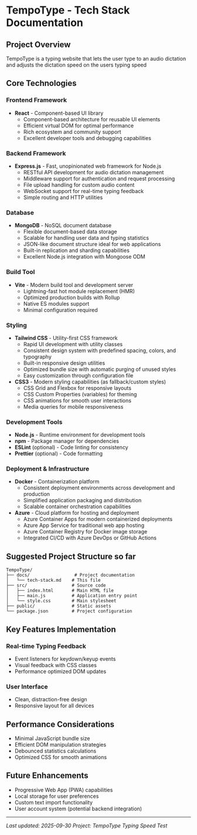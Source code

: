 # TempoType - Tech Stack Documentation

## Project Overview

TempoType is a typing website that lets the user type to an audio dictation and adjusts the dictation speed on the users typing speed

## Core Technologies

### Frontend Framework

- **React** - Component-based UI library
  - Component-based architecture for reusable UI elements
  - Efficient virtual DOM for optimal performance
  - Rich ecosystem and community support
  - Excellent developer tools and debugging capabilities

### Backend Framework

- **Express.js** - Fast, unopinionated web framework for Node.js
  - RESTful API development for audio dictation management
  - Middleware support for authentication and request processing
  - File upload handling for custom audio content
  - WebSocket support for real-time typing feedback
  - Simple routing and HTTP utilities

### Database

- **MongoDB** - NoSQL document database
  - Flexible document-based data storage
  - Scalable for handling user data and typing statistics
  - JSON-like document structure ideal for web applications
  - Built-in replication and sharding capabilities
  - Excellent Node.js integration with Mongoose ODM

### Build Tool

- **Vite** - Modern build tool and development server
  - Lightning-fast hot module replacement (HMR)
  - Optimized production builds with Rollup
  - Native ES modules support
  - Minimal configuration required

### Styling

- **Tailwind CSS** - Utility-first CSS framework
  - Rapid UI development with utility classes
  - Consistent design system with predefined spacing, colors, and typography
  - Built-in responsive design utilities
  - Optimized bundle size with automatic purging of unused styles
  - Easy customization through configuration file
- **CSS3** - Modern styling capabilities (as fallback/custom styles)
  - CSS Grid and Flexbox for responsive layouts
  - CSS Custom Properties (variables) for theming
  - CSS animations for smooth user interactions
  - Media queries for mobile responsiveness

### Development Tools

- **Node.js** - Runtime environment for development tools
- **npm** - Package manager for dependencies
- **ESLint** (optional) - Code linting for consistency
- **Prettier** (optional) - Code formatting

### Deployment & Infrastructure

- **Docker** - Containerization platform
  - Consistent deployment environments across development and production
  - Simplified application packaging and distribution
  - Scalable container orchestration capabilities
- **Azure** - Cloud platform for hosting and deployment
  - Azure Container Apps for modern containerized deployments
  - Azure App Service for traditional web app hosting
  - Azure Container Registry for Docker image storage
  - Integrated CI/CD with Azure DevOps or GitHub Actions



## Suggested Project Structure so far

```
TempoType/
├── docs/                 # Project documentation
│   └── tech-stack.md    # This file
├── src/                 # Source code
│   ├── index.html       # Main HTML file
│   ├── main.js          # Application entry point
│   └── style.css        # Main stylesheet
├── public/              # Static assets
└── package.json         # Project configuration
```

## Key Features Implementation

### Real-time Typing Feedback

- Event listeners for keydown/keyup events
- Visual feedback with CSS classes
- Performance optimized DOM updates

### User Interface

- Clean, distraction-free design
- Responsive layout for all devices

## Performance Considerations

- Minimal JavaScript bundle size
- Efficient DOM manipulation strategies
- Debounced statistics calculations
- Optimized CSS for smooth animations

## Future Enhancements

- Progressive Web App (PWA) capabilities
- Local storage for user preferences
- Custom text import functionality
- User account system (potential backend integration)

---

_Last updated: 2025-09-30_
_Project: TempoType Typing Speed Test_
